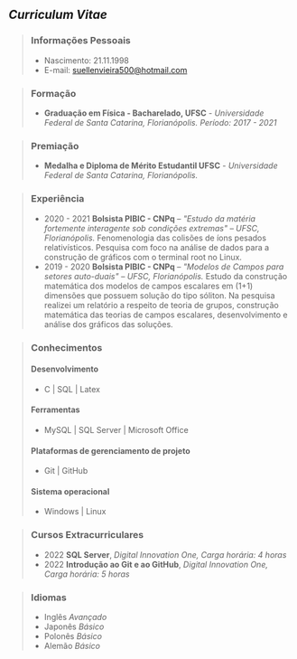 ## *Curriculum Vitae*

> ### Informações Pessoais
> 
>  - Nascimento: 21.11.1998
>  - E-mail: suellenvieira500@hotmail.com

> ### Formação
> 
> - **Graduação em Física - Bacharelado, UFSC** - *Universidade Federal de Santa Catarina,
Florianópolis. Período: 2017 - 2021*

> ### Premiação
> 
> - **Medalha e Diploma de Mérito Estudantil UFSC** - *Universidade Federal de Santa
Catarina, Florianópolis.*

> ### Experiência
> 
> - 2020 - 2021  **Bolsista PIBIC - CNPq** – *"Estudo da matéria fortemente interagente sob condições 
extremas" – UFSC, Florianópolis.*
Fenomenologia das colisões de íons pesados relativísticos. Pesquisa com foco na análise de
dados para a construção de gráficos com o terminal root no Linux.
> - 2019 - 2020  **Bolsista PIBIC - CNPq** – *"Modelos de Campos para setores auto-duais" – UFSC, Florianópolis.*
Estudo da construção matemática dos modelos de campos escalares em (1+1) dimensões
que possuem solução do tipo sóliton. Na pesquisa realizei um relatório a respeito de teoria de
grupos, construção matemática das teorias de campos escalares, desenvolvimento e análise
dos gráficos das soluções.

> ### Conhecimentos
>  #### Desenvolvimento
> - C | SQL | Latex 
>  #### Ferramentas
> - MySQL | SQL Server | Microsoft Office
> #### Plataformas de gerenciamento de  projeto
> - Git | GitHub
> #### Sistema operacional
> - Windows | Linux

> ### Cursos Extracurriculares
> - 2022 **SQL Server**, *Digital Innovation One, Carga horária: 4 horas*
> - 2022 **Introdução ao Git e ao GitHub**, *Digital Innovation One, Carga horária: 5 horas*


> ### Idiomas
> - Inglês *Avançado*
> - Japonês *Básico*
> - Polonês *Básico*
> - Alemão *Básico*
